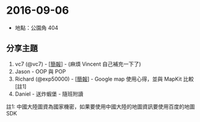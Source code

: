 # 2016-09-06

- 地點：公園角 404

## 分享主題

1. vc7 (@vc7) - [[簡報]()] - (麻煩 Vincent 自己補充一下了)
2. Jason - OOP 與 POP
3. Richard (@exp50000) - [[簡報](https://speakerdeck.com/exp50000/google-map-sdk-v-dot-s-mapkit)] - Google map 使用心得，並與 MapKit 比較 [註1]
4. Daniel - 送炸蝦堡 - 隨班附讀

註1: 中國大陸圖資為國家機密，如果要使用中國大陸的地圖資訊要使用百度的地圖SDK

